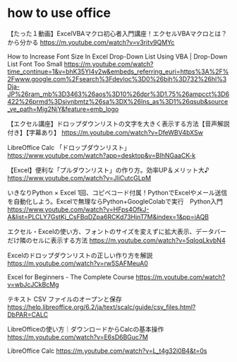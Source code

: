 # how to use office
【たった１動画】ExcelVBAマクロ初心者入門講座！エクセルVBAマクロとは？から分かる
https://m.youtube.com/watch?v=v3ritv9QMYc

How to Increase Font Size In Excel Drop-Down List Using VBA | Drop-Down List Font Too Small
https://m.youtube.com/watch?time_continue=1&v=bhK35YI4v2w&embeds_referring_euri=https%3A%2F%2Fwww.google.com%2Fsearch%3Fdevloc%3D0%26bih%3D732%26hl%3Dja-JP%26ram_mb%3D3463%26aos%3D10%26dpr%3D1.75%26ampcct%3D6422%26prmd%3Dsivnbmtz%26sa%3DX%26lns_as%3D1%26qsub&source_ve_path=Mjg2NjY&feature=emb_logo

【エクセル講座】ドロップダウンリストの文字を大きく表示する方法【音声解説付き】【字幕あり】
https://m.youtube.com/watch?v=DfeWBV4bXSw

LibreOffice Calc 「ドロップダウンリスト」
https://www.youtube.com/watch?app=desktop&v=BIhNGaaCK-k

【Excel】便利な「プルダウンリスト」の作り方。効率UP＆メリット大♪
https://www.youtube.com/watch?v=JliCutcGLpM

いきなりPython × Excel 1回、コピペコード付属！PythonでExcelやメール送信を自動化しよう。Excelで無理ならPython+GoogleColabで実行　Python入門
https://www.youtube.com/watch?v=HFps4OfkJ-A&list=PLCLY7GstKj_CsFBqDZpa6RCKd73HjnT7M&index=1&pp=iAQB

エクセル・Excelの使い方、フォントのサイズを変えずに拡大表示、データバーだけ隣のセルに表示する方法
https://m.youtube.com/watch?v=5qIoqLkvbN4

Excelのドロップダウンリストの正しい作り方を解説
https://m.youtube.com/watch?v=rw5SAFMeuA0

Excel for Beginners - The Complete Course
https://m.youtube.com/watch?v=wbJcJCkBcMg

テキスト CSV ファイルのオープンと保存
https://help.libreoffice.org/6.2/ja/text/scalc/guide/csv_files.html?DbPAR=CALC

LibreOfficeの使い方｜ダウンロードからCalcの基本操作 https://m.youtube.com/watch?v=E6sD6BGuc7M

LibreOffice Calc https://m.youtube.com/watch?v=L_t4g32i0B4&t=0s
